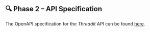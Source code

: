 ## 🔍 Phase 2 – API Specification

The OpenAPI specification for the *Threadit* API can be found [here](/docs/openapi).